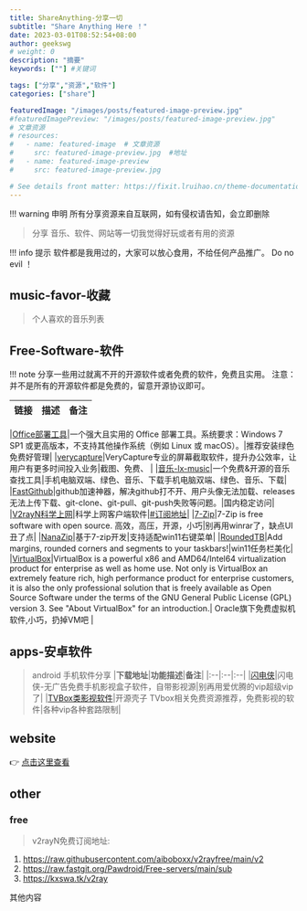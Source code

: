 ```yaml
---
title: ShareAnything-分享一切
subtitle: "Share Anything Here ！"
date: 2023-03-01T08:52:54+08:00
author: geekswg
# weight: 0
description: "摘要"
keywords: [""] #关键词

tags: ["分享","资源","软件"]
categories: ["share"]

featuredImage: "/images/posts/featured-image-preview.jpg"
#featuredImagePreview: "/images/posts/featured-image-preview.jpg"
# 文章资源
# resources:
#   - name: featured-image  # 文章资源
#     src: featured-image-preview.jpg  #地址
#   - name: featured-image-preview 
#     src: featured-image-preview.jpg

# See details front matter: https://fixit.lruihao.cn/theme-documentation-content/#front-matter
---
```

!!! warning 申明
    所有分享资源来自互联网，如有侵权请告知，会立即删除
    
> 分享 音乐、软件、网站等一切我觉得好玩或者有用的资源

!!! info 提示 
    软件都是我用过的，大家可以放心食用，不给任何产品推广。
    Do no evil ！

<!--more-->
## music-favor-收藏

> 个人喜欢的音乐列表


## Free-Software-软件

!!! note
    分享一些用过就离不开的开源软件或者免费的软件，免费且实用。
    注意：并不是所有的开源软件都是免费的，留意开源协议即可。


|<center>**链接**</center>| **描述** | **备注** |
|:--|:------|:--|

|[Office部署工具](https://otp.landian.vip/zh-cn/download.html)|一个强大且实用的 Office 部署工具。系统要求：Windows 7 SP1 或更高版本，不支持其他操作系统（例如 Linux 或 macOS）。|推荐安装绿色免费好管理|
|[verycapture](https://verycapture.com/cn/download.html)|VeryCapture专业的屏幕截取软件，提升办公效率，让用户有更多时间投入业务|截图、免费、            |
|[音乐-lx-music](https://lxmusic.toside.cn/)|一个免费&开源的音乐查找工具|手机电脑双端、绿色、音乐、下载手机电脑双端、绿色、音乐、下载|
|[FastGithub](https://github.com/dotnetcore/FastGithub/releases)|github加速神器，解决github打不开、用户头像无法加载、releases无法上传下载、git-clone、git-pull、git-push失败等问题。|国内稳定访问|
|[V2rayN科学上网](https://github.com/2dust/v2rayN/releases)|科学上网客户端软件|[#订阅地址](#free)|
|[7-Zip](https://www.7-zip.org/)|7-Zip is free software with open source. 高效，高压，开源，小巧|别再用winrar了，缺点UI丑了点|
|[NanaZip](https://github.com/M2Team/NanaZip/releases/)|基于7-zip开发|支持适配win11右键菜单|
|[RoundedTB](https://github.com/torchgm/RoundedTB/releases)|Add margins, rounded corners and segments to your taskbars!|win11任务栏美化|
|[VirtualBox](https://www.virtualbox.org/)|VirtualBox is a powerful x86 and AMD64/Intel64 virtualization product for enterprise as well as home use. Not only is VirtualBox an extremely feature rich, high performance product for enterprise customers, it is also the only professional solution that is freely available as Open Source Software under the terms of the GNU General Public License (GPL) version 3. See "About VirtualBox" for an introduction.| Oracle旗下免费虚拟机软件,小巧，扔掉VM吧 |

## apps-安卓软件

> android 手机软件分享
|**下载地址**|**功能描述**|**备注**|
|:--|:--|:--|
|[闪电侠](https://share.weiyun.com/s7FnuI6E)|闪电侠-无广告免费手机影视盒子软件，自带影视源|别再用爱优腾的vip超级vip了|
|[TVBox类影视软件](http://xn--sss604efuw.ga/)|开源壳子 TVbox相关免费资源推荐，免费影视的软件|各种vip各种套路限制|

## website

👉 [点击这里查看](http://geekswg.js.cool/website/ "网站收藏")

## other

### free

> v2rayN免费订阅地址:

1. https://raw.githubusercontent.com/aiboboxx/v2rayfree/main/v2
2. https://raw.fastgit.org/Pawdroid/Free-servers/main/sub
3. https://kxswa.tk/v2ray

其他内容
